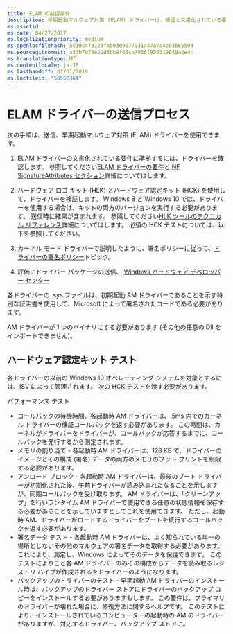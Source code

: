 ```yaml
---
title: ELAM の前提条件
description: 早期起動マルウェア対策 (ELAM) ドライバーは、検証と文書化されている要件に準拠していることを確認に記載されている手順を使用して送信できます。
ms.assetid: ''
ms.date: 04/27/2017
ms.localizationpriority: medium
ms.openlocfilehash: 5c19c473123fab03d9077931a47a7a4c03b66594
ms.sourcegitcommit: a33b7978e22d5bb9f65ca7056f955319049a2e4c
ms.translationtype: MT
ms.contentlocale: ja-JP
ms.lasthandoff: 01/31/2019
ms.locfileid: "56550364"
---
```

# <a name="elam-driver-submission-process"></a>ELAM ドライバーの送信プロセス

次の手順は、送信、早期起動マルウェア対策 (ELAM) ドライバーを使用できます。

1. ELAM ドライバーの文書化されている要件に準拠するには、ドライバーを確認します。  参照してください[ELAM ドライバーの要件](elam-driver-requirements.md)と[INF SignatureAttributes セクション](inf-signatureattributes-section.md)詳細についてはします。

2. ハードウェア ロゴ キット (HLK) とハードウェア認定キット (HCK) を使用して、ドライバーを検証します。 Windows 8 と Windows 10 では、ドライバーを使用する場合は、キットの両方のバージョンを実行する必要があります。 送信時に結果が含まれます。 参照してください[HLK ツールのテクニカル リファレンス](https://msdn.microsoft.com/library/windows/hardware/dn939924)詳細についてはします。 必須の HCK テストについては、以下を参照してください。

3. カーネル モード ドライバーで説明したように、署名ポリシーに従って、[ドライバーの署名ポリシー](https://docs.microsoft.com/windows-hardware/drivers/install/kernel-mode-code-signing-policy--windows-vista-and-later-)トピック。

4. 評価にドライバー パッケージの送信、 [Windows ハードウェア デベロッパー センター](https://developer.microsoft.com/windows)

各ドライバーの .sys ファイルは、初期起動 AM ドライバーであることを示す特別な証明書を使用して、Microsoft によって署名されたコードである必要があります。

AM ドライバーが 1 つのバイナリにする必要があります (その他の任意の Dll をインポートできません)。

## <a name="hardware-certification-kit-tests"></a>ハードウェア認定キット テスト


各ドライバーの以前の Windows 10 オペレーティング システムを対象とするには、ISV によって管理されます。 次の HCK テストを渡す必要があります。

パフォーマンス テスト
-   コールバックの待機時間、各起動時 AM ドライバーは、.5ms 内でのカーネル ドライバーの検証コールバックを返す必要があります。 この時間は、カーネルがドライバーをドライバーが、コールバックが応答するまでに、コールバックを発行するから測定されます。
-   メモリの割り当て - 各起動時 AM ドライバーは、128 KB で、ドライバーのイメージとその構成 (署名) データの両方のメモリのフット プリントを制限する必要があります。
-   アンロード ブロック - 各起動時 AM ドライバーは、最後のブート ドライバーが初期化された後、午前ドライバーが読み込まれたなることを示しますが、同期コールバックを受け取ります。 AM ドライバーは、「クリーンアップ」を行いランタイム AM ドライバーで使用できる任意の状態情報を保存する必要があることを示していますとしてこれを使用できます。 ただし、起動時 AM、ドライバーがロードするドライバーをブートを続行するコールバックを返す必要があります。
-   署名データ テスト - 各起動時 AM ドライバーは、よく知られている単一の場所としないその他のマルウェアの署名データを取得する必要があります。 これにより、測定し、Windows によってそのデータを保護できます。 このテストによりこと各 AM ドライバーのみその構成からデータを読み取るレジストリ ハイブが作成されるをドライバーのようになります。
-   バックアップのドライバーのテスト - 早期起動 AM ドライバーのインストール時は、バックアップのドライバー ストアにドライバーのバックアップ コピーをインストールする必要がありますもします。 この要件は、プライマリのドライバーが壊れた場合に、修復方法に関するヘルプです。 このテストにより、インストールされているコンピューターの起動時の AM のドライバーがありますが、対応するドライバー、バックアップ ストアに。
